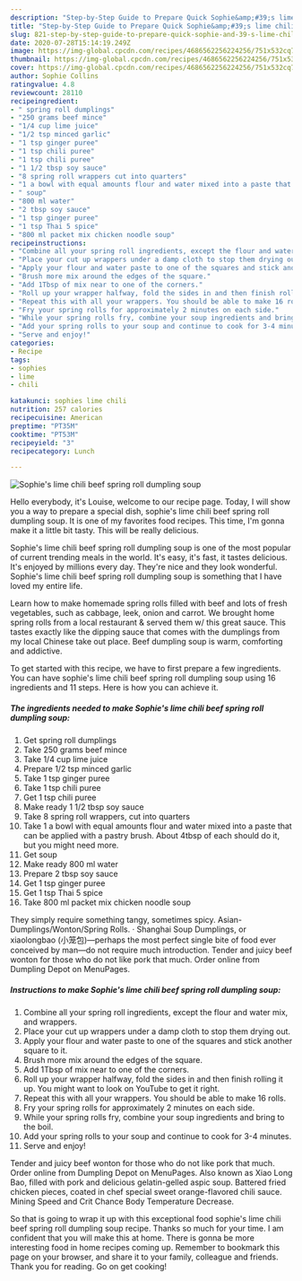 ```yaml
---
description: "Step-by-Step Guide to Prepare Quick Sophie&amp;#39;s lime chili beef spring roll dumpling soup"
title: "Step-by-Step Guide to Prepare Quick Sophie&amp;#39;s lime chili beef spring roll dumpling soup"
slug: 821-step-by-step-guide-to-prepare-quick-sophie-and-39-s-lime-chili-beef-spring-roll-dumpling-soup
date: 2020-07-28T15:14:19.249Z
image: https://img-global.cpcdn.com/recipes/4686562256224256/751x532cq70/sophies-lime-chili-beef-spring-roll-dumpling-soup-recipe-main-photo.jpg
thumbnail: https://img-global.cpcdn.com/recipes/4686562256224256/751x532cq70/sophies-lime-chili-beef-spring-roll-dumpling-soup-recipe-main-photo.jpg
cover: https://img-global.cpcdn.com/recipes/4686562256224256/751x532cq70/sophies-lime-chili-beef-spring-roll-dumpling-soup-recipe-main-photo.jpg
author: Sophie Collins
ratingvalue: 4.8
reviewcount: 28110
recipeingredient:
- " spring roll dumplings"
- "250 grams beef mince"
- "1/4 cup lime juice"
- "1/2 tsp minced garlic"
- "1 tsp ginger puree"
- "1 tsp chili puree"
- "1 tsp chili puree"
- "1 1/2 tbsp soy sauce"
- "8 spring roll wrappers cut into quarters"
- "1 a bowl with equal amounts flour and water mixed into a paste that can be applied with a pastry brush About 4tbsp of each should do it but you might need more"
- " soup"
- "800 ml water"
- "2 tbsp soy sauce"
- "1 tsp ginger puree"
- "1 tsp Thai 5 spice"
- "800 ml packet mix chicken noodle soup"
recipeinstructions:
- "Combine all your spring roll ingredients, except the flour and water mix, and wrappers."
- "Place your cut up wrappers under a damp cloth to stop them drying out."
- "Apply your flour and water paste to one of the squares and stick another square to it."
- "Brush more mix around the edges of the square."
- "Add 1Tbsp of mix near to one of the corners."
- "Roll up your wrapper halfway, fold the sides in and then finish rolling it up. You might want to look on YouTube to get it right."
- "Repeat this with all your wrappers. You should be able to make 16 rolls."
- "Fry your spring rolls for approximately 2 minutes on each side."
- "While your spring rolls fry, combine your soup ingredients and bring to the boil."
- "Add your spring rolls to your soup and continue to cook for 3-4 minutes."
- "Serve and enjoy!"
categories:
- Recipe
tags:
- sophies
- lime
- chili

katakunci: sophies lime chili 
nutrition: 257 calories
recipecuisine: American
preptime: "PT35M"
cooktime: "PT53M"
recipeyield: "3"
recipecategory: Lunch

---
```



![Sophie&#39;s lime chili beef spring roll dumpling soup](https://img-global.cpcdn.com/recipes/4686562256224256/751x532cq70/sophies-lime-chili-beef-spring-roll-dumpling-soup-recipe-main-photo.jpg)

Hello everybody, it's Louise, welcome to our recipe page. Today, I will show you a way to prepare a special dish, sophie&#39;s lime chili beef spring roll dumpling soup. It is one of my favorites food recipes. This time, I'm gonna make it a little bit tasty. This will be really delicious.

Sophie&#39;s lime chili beef spring roll dumpling soup is one of the most popular of current trending meals in the world. It's easy, it's fast, it tastes delicious. It's enjoyed by millions every day. They're nice and they look wonderful. Sophie&#39;s lime chili beef spring roll dumpling soup is something that I have loved my entire life.

Learn how to make homemade spring rolls filled with beef and lots of fresh vegetables, such as cabbage, leek, onion and carrot. We brought home spring rolls from a local restaurant &amp; served them w/ this great sauce. This tastes exactly like the dipping sauce that comes with the dumplings from my local Chinese take out place. Beef dumpling soup is warm, comforting and addictive.


To get started with this recipe, we have to first prepare a few ingredients. You can have sophie&#39;s lime chili beef spring roll dumpling soup using 16 ingredients and 11 steps. Here is how you can achieve it.

<!--inarticleads1-->

##### The ingredients needed to make Sophie&#39;s lime chili beef spring roll dumpling soup:

1. Get  spring roll dumplings
1. Take 250 grams beef mince
1. Take 1/4 cup lime juice
1. Prepare 1/2 tsp minced garlic
1. Take 1 tsp ginger puree
1. Take 1 tsp chili puree
1. Get 1 tsp chili puree
1. Make ready 1 1/2 tbsp soy sauce
1. Take 8 spring roll wrappers, cut into quarters
1. Take 1 a bowl with equal amounts flour and water mixed into a paste that can be applied with a pastry brush. About 4tbsp of each should do it, but you might need more.
1. Get  soup
1. Make ready 800 ml water
1. Prepare 2 tbsp soy sauce
1. Get 1 tsp ginger puree
1. Get 1 tsp Thai 5 spice
1. Take 800 ml packet mix chicken noodle soup


They simply require something tangy, sometimes spicy. Asian-Dumplings/Wonton/Spring Rolls. · Shanghai Soup Dumplings, or xiaolongbao (小笼包)—perhaps the most perfect single bite of food ever conceived by man—do not require much introduction. Tender and juicy beef wonton for those who do not like pork that much. Order online from Dumpling Depot on MenuPages. 

<!--inarticleads2-->

##### Instructions to make Sophie&#39;s lime chili beef spring roll dumpling soup:

1. Combine all your spring roll ingredients, except the flour and water mix, and wrappers.
1. Place your cut up wrappers under a damp cloth to stop them drying out.
1. Apply your flour and water paste to one of the squares and stick another square to it.
1. Brush more mix around the edges of the square.
1. Add 1Tbsp of mix near to one of the corners.
1. Roll up your wrapper halfway, fold the sides in and then finish rolling it up. You might want to look on YouTube to get it right.
1. Repeat this with all your wrappers. You should be able to make 16 rolls.
1. Fry your spring rolls for approximately 2 minutes on each side.
1. While your spring rolls fry, combine your soup ingredients and bring to the boil.
1. Add your spring rolls to your soup and continue to cook for 3-4 minutes.
1. Serve and enjoy!


Tender and juicy beef wonton for those who do not like pork that much. Order online from Dumpling Depot on MenuPages. Also known as Xiao Long Bao, filled with pork and delicious gelatin-gelled aspic soup. Battered fried chicken pieces, coated in chef special sweet orange-flavored chili sauce. Mining Speed and Crit Chance Body Temperature Decrease. 

So that is going to wrap it up with this exceptional food sophie&#39;s lime chili beef spring roll dumpling soup recipe. Thanks so much for your time. I am confident that you will make this at home. There is gonna be more interesting food in home recipes coming up. Remember to bookmark this page on your browser, and share it to your family, colleague and friends. Thank you for reading. Go on get cooking!
